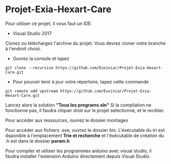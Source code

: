 # Projet-Exia-Hexart-Care
Pour utiliser ce projet, il vous faut un IDE:
- Visual Studio 2017


Clonez ou téléchargez l'archive du projet.
Vous devrez cloner votre branche à l'endroit choisi.
- Ouvrez la console et tapez
```
git clone --recursive https://github.com/Euxiniar/Projet-Exia-Hexart-Care.git
```

- Pour pouvoir tenir à jour votre répertoire, tapez cette commande
```
git remote add upstream https://github.com/Euxiniar/Projet-Exia-Hexart-Care.git
```
Lancez alors la solution **"Tous les programs.sln"**
Si la compilation ne fonctionne pas, il faudra cliquer droit sur le projet selectionné, et le recibler.

Pour accéder aux ressources, ouvrez le dossier montages

Pour accéder aux fichiers .exe, ouvrez le dossier bin. L'éxécutable du tri est dsponible à l'emplacement **Trie et recherche** et l'éxécutable de création du .h est dans le dossier **param.h**

Pour compiler et utiliser les programmes arduino avec visual studio, il faudra installer l'extension Arduino directement depuis Visual Studio. 
